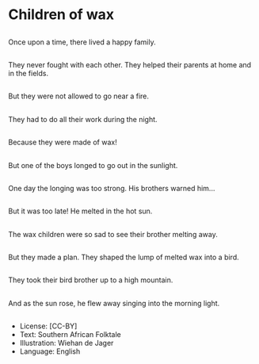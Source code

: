 # Children of wax

##
Once upon a time,
there lived a happy
family.

##
They never fought with
each other. They helped
their parents at home
and in the fields.

##
But they were not
allowed to go near a
fire.

##
They had to do all their
work during the night.

##
Because they were made of wax!

##
But one of the boys
longed to go out in the
sunlight.

##
One day the longing
was too strong. His
brothers warned him...

##
But it was too late!
He melted in the hot
sun.

##
The wax children were
so sad to see their
brother melting away.

##
But they made a plan.
They shaped the lump
of melted wax into a
bird.

##
They took their bird
brother up to a high
mountain.

##
And as the sun rose, he
flew away singing into
the morning light.

##
* License: [CC-BY]
* Text: Southern African Folktale
* Illustration: Wiehan de Jager
* Language: English
